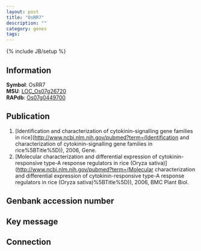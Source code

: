 ```yaml
---
layout: post
title: "OsRR7"
description: ""
category: genes
tags: 
---
```

{% include JB/setup %}

## Information
__Symbol__: OsRR7  
__MSU__: [LOC_Os07g26720](http://rice.plantbiology.msu.edu/cgi-bin/ORF_infopage.cgi?orf=LOC_Os07g26720)  
__RAPdb__: [Os07g0449700](http://rapdb.dna.affrc.go.jp/viewer/gbrowse_details/irgsp1?name=Os07g0449700)  

## Publication
1. [Identification and characterization of cytokinin-signalling gene families in rice](http://www.ncbi.nlm.nih.gov/pubmed?term=(Identification and characterization of cytokinin-signalling gene families in rice%5BTitle%5D)), 2006, Gene.
2. [Molecular characterization and differential expression of cytokinin-responsive type-A response regulators in rice (Oryza sativa)](http://www.ncbi.nlm.nih.gov/pubmed?term=(Molecular characterization and differential expression of cytokinin-responsive type-A response regulators in rice (Oryza sativa)%5BTitle%5D)), 2006, BMC Plant Biol.

## Genbank accession number

## Key message

## Connection


